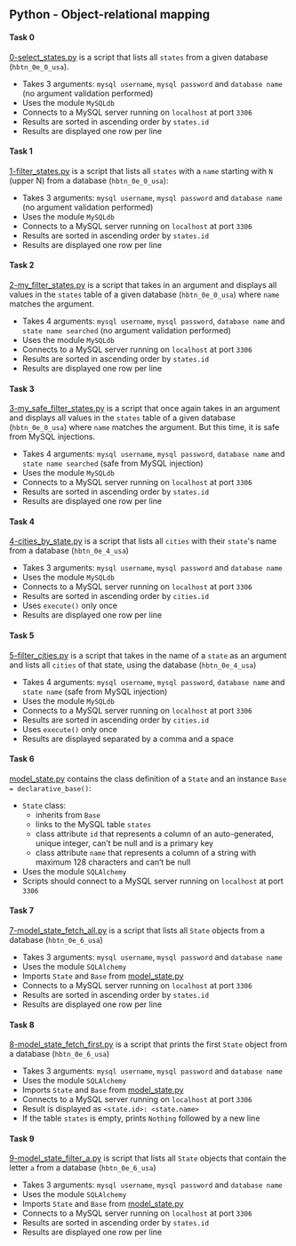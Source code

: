 ## Python - Object-relational mapping

#### Task 0
[0-select_states.py](0-select_states.py) is a script that lists all `states` from a given database (`hbtn_0e_0_usa`).
- Takes 3 arguments: `mysql username`, `mysql password` and `database name` (no argument validation performed)
- Uses the module `MySQLdb`
- Connects to a MySQL server running on `localhost` at port `3306`
- Results are sorted in ascending order by `states.id`
- Results are displayed one row per line

#### Task 1
[1-filter_states.py](1-filter_states.py) is a script that lists all `states` with a `name` starting with `N` (upper N) from a database (`hbtn_0e_0_usa`):
- Takes 3 arguments: `mysql username`, `mysql password` and `database name` (no argument validation performed)
- Uses the module `MySQLdb`
- Connects to a MySQL server running on `localhost` at port `3306`
- Results are sorted in ascending order by `states.id`
- Results are displayed one row per line

#### Task 2
[2-my_filter_states.py](2-my_filter_states.py) is a script that takes in an argument and displays all values in the `states` table of a given database (`hbtn_0e_0_usa`) where `name` matches the argument.
- Takes 4 arguments: `mysql username`, `mysql password`, `database name` and `state name searched` (no argument validation performed)
- Uses the module `MySQLdb`
- Connects to a MySQL server running on `localhost` at port `3306`
- Results are sorted in ascending order by `states.id`
- Results are displayed one row per line

#### Task 3
[3-my_safe_filter_states.py](3-my_safe_filter_states.py) is a script that once again takes in an argument and displays all values in the `states` table of a given database (`hbtn_0e_0_usa`) where `name` matches the argument. But this time, it is safe from MySQL injections.
- Takes 4 arguments: `mysql username`, `mysql password`, `database name` and `state name searched` (safe from MySQL injection)
- Uses the module `MySQLdb`
- Connects to a MySQL server running on `localhost` at port `3306`
- Results are sorted in ascending order by `states.id`
- Results are displayed one row per line

#### Task 4
[4-cities_by_state.py](4-cities_by_state.py) is a script that lists all `cities` with their `state`'s name from a database (`hbtn_0e_4_usa`)
- Takes 3 arguments: `mysql username`, `mysql password` and `database name`
- Uses the module `MySQLdb`
- Connects to a MySQL server running on `localhost` at port `3306`
- Results are sorted in ascending order by `cities.id`
- Uses `execute()` only once
- Results are displayed one row per line

#### Task 5
[5-filter_cities.py](5-filter_cities.py) is a script that takes in the name of a `state` as an argument and lists all `cities` of that state, using the database (`hbtn_0e_4_usa`)
- Takes 4 arguments: `mysql username`, `mysql password`, `database name` and `state name` (safe from MySQL injection)
- Uses the module `MySQLdb`
- Connects to a MySQL server running on `localhost` at port `3306`
- Results are sorted in ascending order by `cities.id`
- Uses `execute()` only once
- Results are displayed separated by a comma and a space

#### Task 6
[model_state.py](model_state.py) contains the class definition of a `State` and an instance `Base = declarative_base()`:
- `State` class:
	- inherits from `Base`
	- links to the MySQL table `states`
	- class attribute `id` that represents a column of an auto-generated, unique integer, can’t be null and is a primary key
	- class attribute `name` that represents a column of a string with maximum 128 characters and can’t be null
- Uses the module `SQLAlchemy`
- Scripts should connect to a MySQL server running on `localhost` at port `3306`

#### Task 7
[7-model_state_fetch_all.py](7-model_state_fetch_all.py) is a script that lists all `State` objects from a database (`hbtn_0e_6_usa`)
- Takes 3 arguments: `mysql username`, `mysql password` and `database name`
- Uses the module `SQLAlchemy`
- Imports `State` and `Base` from [model_state.py](model_state.py)
- Connects to a MySQL server running on `localhost` at port `3306`
- Results are sorted in ascending order by `states.id`
- Results are displayed one row per line

#### Task 8
[8-model_state_fetch_first.py](8-model_state_fetch_first.py) is a script that prints the first `State` object from a database (`hbtn_0e_6_usa`)
- Takes 3 arguments: `mysql username`, `mysql password` and `database name`
- Uses the module `SQLAlchemy`
- Imports `State` and `Base` from [model_state.py](model_state.py)
- Connects to a MySQL server running on `localhost` at port `3306`
- Result is displayed as `<state.id>: <state.name>`
- If the table `states` is empty, prints `Nothing` followed by a new line

#### Task 9
[9-model_state_filter_a.py](9-model_state_filter_a.py) is script that lists all `State` objects that contain the letter `a` from a database (`hbtn_0e_6_usa`)
- Takes 3 arguments: `mysql username`, `mysql password` and `database name`
- Uses the module `SQLAlchemy`
- Imports `State` and `Base` from [model_state.py](model_state.py)
- Connects to a MySQL server running on `localhost` at port `3306`
- Results are sorted in ascending order by `states.id`
- Results are displayed one row per line
